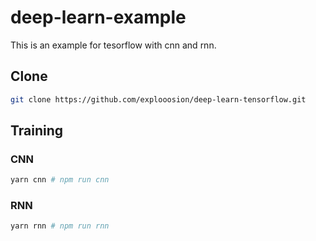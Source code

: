# deep-learn-example

This is an example for tesorflow with cnn and rnn.

## Clone 

```bash
git clone https://github.com/explooosion/deep-learn-tensorflow.git
```

## Training

### CNN

```bash
yarn cnn # npm run cnn
```

### RNN

```bash
yarn rnn # npm run rnn
```
